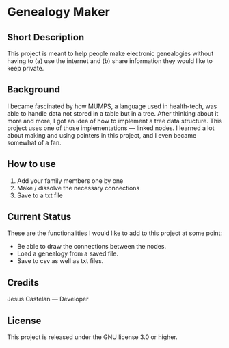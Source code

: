 # Genealogy Maker

## Short Description
This project is meant to help people make electronic genealogies without having to (a) use the internet and (b) share information they would like to keep private.

## Background
I became fascinated by how MUMPS, a language used in health-tech, was able to handle data not stored in a table but in a tree.
After thinking about it more and more, I got an idea of how to implement a tree data structure.
This project uses one of those implementations — linked nodes.
I learned a lot about making and using pointers in this project, and I even became somewhat of a fan.

## How to use
1. Add your family members one by one
2. Make / dissolve the necessary connections
3. Save to a txt file

## Current Status
These are the functionalities I would like to add to this project at some point:
- Be able to draw the connections between the nodes.
- Load a genealogy from a saved file.
- Save to csv as well as txt files.

## Credits
Jesus Castelan — Developer

## License
This project is released under the GNU license 3.0 or higher.